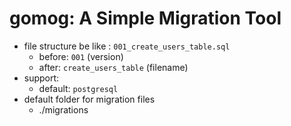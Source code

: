 # gomog: A Simple Migration Tool

* file structure be like : `001_create_users_table.sql`
  * before: `001` (version)
  * after: `create_users_table` (filename)
* support:
  * default: `postgresql`
* default folder for migration files
  * ./migrations
